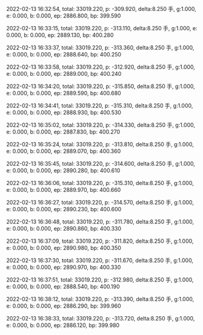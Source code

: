 2022-02-13 16:32:54, total: 33019.220, p: -309.920, delta:8.250 手, g:1.000, e: 0.000, b: 0.000, ep: 2886.800, bp: 399.590

2022-02-13 16:33:15, total: 33019.220, p: -313.110, delta:8.250 手, g:1.000, e: 0.000, b: 0.000, ep: 2889.130, bp: 400.280

2022-02-13 16:33:37, total: 33019.220, p: -313.360, delta:8.250 手, g:1.000, e: 0.000, b: 0.000, ep: 2888.640, bp: 400.250

2022-02-13 16:33:58, total: 33019.220, p: -312.920, delta:8.250 手, g:1.000, e: 0.000, b: 0.000, ep: 2889.000, bp: 400.240

2022-02-13 16:34:20, total: 33019.220, p: -315.850, delta:8.250 手, g:1.000, e: 0.000, b: 0.000, ep: 2889.590, bp: 400.680

2022-02-13 16:34:41, total: 33019.220, p: -315.310, delta:8.250 手, g:1.000, e: 0.000, b: 0.000, ep: 2888.930, bp: 400.530

2022-02-13 16:35:02, total: 33019.220, p: -314.330, delta:8.250 手, g:1.000, e: 0.000, b: 0.000, ep: 2887.830, bp: 400.270

2022-02-13 16:35:24, total: 33019.220, p: -313.810, delta:8.250 手, g:1.000, e: 0.000, b: 0.000, ep: 2889.070, bp: 400.360

2022-02-13 16:35:45, total: 33019.220, p: -314.600, delta:8.250 手, g:1.000, e: 0.000, b: 0.000, ep: 2890.280, bp: 400.610

2022-02-13 16:36:06, total: 33019.220, p: -315.310, delta:8.250 手, g:1.000, e: 0.000, b: 0.000, ep: 2889.970, bp: 400.660

2022-02-13 16:36:27, total: 33019.220, p: -314.570, delta:8.250 手, g:1.000, e: 0.000, b: 0.000, ep: 2890.230, bp: 400.600

2022-02-13 16:36:48, total: 33019.220, p: -311.780, delta:8.250 手, g:1.000, e: 0.000, b: 0.000, ep: 2890.860, bp: 400.330

2022-02-13 16:37:09, total: 33019.220, p: -311.820, delta:8.250 手, g:1.000, e: 0.000, b: 0.000, ep: 2890.980, bp: 400.350

2022-02-13 16:37:30, total: 33019.220, p: -311.670, delta:8.250 手, g:1.000, e: 0.000, b: 0.000, ep: 2890.970, bp: 400.330

2022-02-13 16:37:51, total: 33019.220, p: -312.980, delta:8.250 手, g:1.000, e: 0.000, b: 0.000, ep: 2888.540, bp: 400.190

2022-02-13 16:38:12, total: 33019.220, p: -313.390, delta:8.250 手, g:1.000, e: 0.000, b: 0.000, ep: 2886.290, bp: 399.960

2022-02-13 16:38:33, total: 33019.220, p: -313.720, delta:8.250 手, g:1.000, e: 0.000, b: 0.000, ep: 2886.120, bp: 399.980